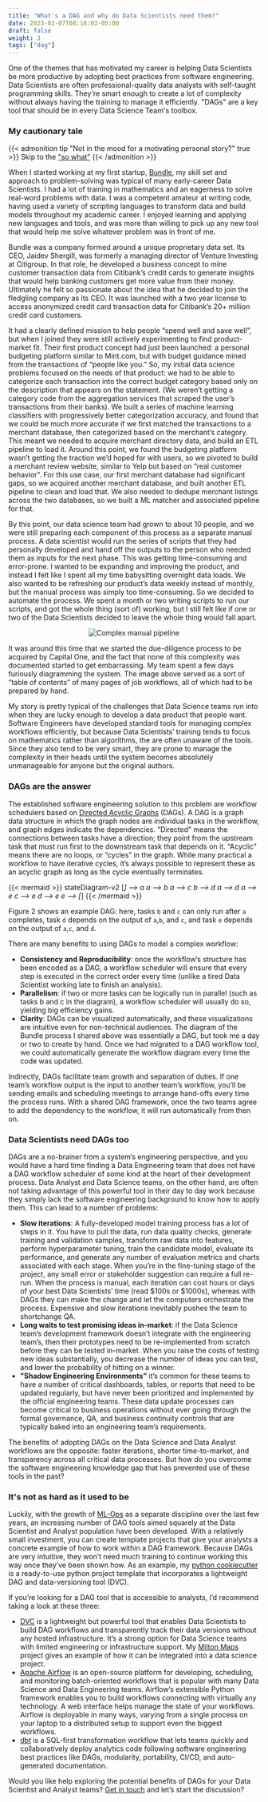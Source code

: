 ```yaml
---
title: "What's a DAG and why do Data Scientists need them?"
date: 2023-02-07T08:18:03-05:00
draft: false
weight: 3
tags: ["dag"]
---
```


One of the themes that has motivated my career is helping Data Scientists be more productive by adopting best practices
from software engineering.  Data Scientists are often professional-quality data analysts with self-taught programming
skills.  They're smart enough to create a lot of complexity without always having the training to manage it efficiently. "DAGs"
are a key tool that should be in every Data Science Team's toolbox.

### My cautionary tale

{{< admonition tip "Not in the mood for a motivating personal story?" true >}}
Skip to the ["so what"](#dag-answer)
{{< /admonition >}}

When I started working at my first startup, [Bundle](https://techcrunch.com/2012/11/30/capital-one-acquires-bundle-a-data-driven-local-business-directory/), my skill set and approach to problem-solving was typical of
many early-career Data Scientists.  I had a lot of training in mathematics and an eagerness to solve real-word
problems with data. I was a competent amateur at writing code, having used a variety of scripting languages to
transform data and build models throughout my academic career.  I enjoyed learning and applying new languages
and tools, and was more than willing to pick up any new tool that would help me solve whatever problem was in
front of me.

Bundle was a company formed around a unique proprietary data set. Its CEO, Jaidev Shergill, was formerly a
managing director of Venture Investing at Citigroup. In that role, he developed a business concept to mine
customer transaction data from Citibank’s credit cards to generate insights that would help banking customers get
more value from their money.  Ultimately he felt so passionate about the idea that he decided to join the fledgling
company as its CEO.   It was launched with a two year license to access anonymized credit card transaction data
for Citibank’s 20+ million  credit card customers.

It had a clearly defined mission to help people “spend well and save well”, but when I joined they were still
actively experimenting to find product-market fit.  Their first product concept had just been launched: a personal
budgeting platform similar to Mint.com, but with budget guidance mined from the transactions of “people like you.”
So, my initial data science problems focused on the needs of that product: we had to be able to categorize each
transaction into the correct budget category based only on the description that appears on the statement. (We
weren’t getting a category code from the aggregation services that scraped the user’s transactions from
their banks).  We built a series of machine learning classifiers with progressively better categorization
accuracy, and found that we could be much more accurate if we first matched the transactions to a merchant
database, then categorized based on the merchant’s category.  This meant we needed to acquire merchant directory
data, and build an ETL pipeline to load it.  Around this point, we found the budgeting platform wasn’t getting
the traction we’d hoped for with users, so we pivoted to build a merchant review website, similar to Yelp but
based on “real customer behavior”.  For this use case, our first merchant database had significant gaps, so we
acquired another merchant database, and built another ETL pipeline to clean and load that.  We also needed to
dedupe merchant listings across the two databases, so we built a ML matcher and associated pipeline for that.

By this point, our data science team had grown to about 10 people, and we were still preparing each component
of this process as a separate manual process.  A data scientist would run the series of scripts that they had
personally developed and hand off the outputs to the person who needed them as inputs for the next phase.  This
was getting time-consuming and error-prone.  I wanted to be expanding and improving the product, and instead I
felt like I spent all my time babysitting overnight data loads.  We also wanted to be refreshing our product’s
data weekly instead of monthly, but the manual process was simply too time-consuming.  So we decided to automate
the process.  We spent a month or two writing scripts to run our scripts, and got the whole thing (sort of)
working, but I still felt like if one or two of the Data Scientists decided to leave the whole thing would fall
apart.

<center><img src="/images/Bundle Pipeline overview.png" alt="Complex manual pipeline"></center>

It was around this time that we started the due-diligence process to be acquired by Capital One, and the fact
that none of this complexity was documented started to get embarrassing.  My team spent a few days furiously
diagramming the system.  The image above served as a sort of “table of contents” of many pages of job
workflows, all of which had to be prepared by hand.

My story is pretty typical of the challenges that Data Science teams run into when they are lucky enough
to develop a data product that people want.  Software Engineers have developed standard tools for managing
complex workflows efficiently, but because Data Scientists’ training tends to focus on mathematics rather than
algorithms, the are often unaware of the tools.  Since they also tend to be very smart, they are prone to manage
the complexity in their heads until the system becomes absolutely unmanageable for anyone but the original authors.

### <a name="dag-answer"></a> DAGs are the answer

The established software engineering solution to this problem are workflow schedulers based on [Directed
Acyclic Graphs](https://en.wikipedia.org/wiki/Directed_acyclic_graph) (DAGs). A DAG is a graph data structure in which the graph nodes are individual tasks in the
workflow, and graph edges indicate the dependencies. “Directed” means the connections between tasks have a
direction; they point from the upstream task that must run first to the downstream task that depends on it.
“Acyclic” means there are no loops, or “cycles” in the graph.  While many practical a workflow to have
iterative cycles, it’s always possible to represent these as an acyclic graph as long as the cycle eventually
terminates.

{{< mermaid >}}
stateDiagram-v2
[*] --> a
a --> b
a --> c
b --> d
a --> d
a --> e
c --> e
d --> e
e --> [*]
{{< /mermaid >}}

Figure 2 shows an example DAG: here, tasks `b` and `c` can only run after `a` completes, task `d` depends on
the output of `a`,`b`, and `c`, and task `e` depends on the output of `a`,`c`, and `d`.

There are many benefits to using DAGs to model a complex workflow:

* **Consistency and Reproducibility**: once the workflow’s structure has been encoded as a DAG, a workflow
  scheduler will ensure that every step is executed in the correct order every time (unlike a tired Data Scientist
  working late to finish an analysis).
* **Parallelism**: if two or more tasks can be logically run in parallel (such as tasks b and c in the diagram),
  a workflow scheduler will usually do so, yielding big efficiency gains.
* **Clarity**: DAGs can be visualized automatically, and these visualizations are intuitive even for
  non-technical audiences.  The diagram of the Bundle process I shared above was essentially a DAG, but took me a
  day or two to create by hand.  Once we had migrated to a DAG workflow tool, we could automatically generate the
  workflow diagram every time the code was updated.

Indirectly, DAGs facilitate team growth and separation of duties.  If one team’s workflow output is the input to
another team’s workflow, you’ll be sending emails and scheduling meetings to arrange hand-offs every time the
process runs.  With a shared DAG framework, once the two teams agree to add the dependency to the workflow, it will
run automatically from then on.

### Data Scientists need DAGs too

DAGs are a no-brainer from a system’s engineering perspective, and you would have a hard time finding a Data
Engineering team that does not have a DAG workflow scheduler of some kind at the heart of their development
process.  Data Analyst and Data Science teams, on the other hand, are often not taking advantage of this powerful
tool in their day to day work because they simply lack the software engineering background to know how to apply
them.  This can lead to a number of problems:

* **Slow iterations**: A fully-developed model training process has a lot of steps in it.  You have to pull the data, run data quality checks, generate training and validation samples, transform raw data into features, perform hyperparameter tuning, train the candidate model, evaluate its performance, and generate any number of evaluation metrics and charts associated with each stage.  When you’re in the fine-tuning stage of the project, any small error or stakeholder suggestion can require a full re-run.  When the process is manual, each iteration can cost hours or days of your best Data Scientists’ time (read $100s or $1000s), whereas with DAGs they can make the change and let the computers orchestrate the process.  Expensive and slow iterations inevitably pushes the team to shortchange QA.
* **Long waits to test promising ideas in-market**: if the Data Science team’s development framework doesn’t integrate with the engineering team’s, then their prototypes need to be re-implemented from scratch before they can be tested in-market.  When you raise the costs of testing new ideas substantially, you decrease the number of ideas you can test, and lower the probability of hitting on a winner.
* **"Shadow Engineering Environments”** it’s common for these teams to have a number of critical dashboards, tables, or reports that need to be updated regularly, but have never been prioritized and implemented by the official engineering teams.  These data update processes can become critical to business operations without ever going through the formal governance, QA, and business continuity controls that are typically baked into an engineering team’s requirements.

The benefits of adopting DAGs on the Data Science and Data Analyst workflows are the opposite: faster iterations,
shorter time-to-market, and transparency across all critical data processes.  But how do you overcome the software
engineering knowledge gap that has prevented use of these tools in the past?

### It's not as hard as it used to be

Luckily, with the growth of [ML-Ops](https://en.wikipedia.org/wiki/MLOps) as a separate discipline over the last few years, an increasing number of
DAG tools aimed squarely at the Data Scientist and Analyst population have been developed.  With a relatively
small investment, you can create template projects that give your analysts a concrete example of how to work
within a DAG framework.  Because DAGs are very intuitive, they won’t need much training to continue working this
way once they’ve been shown how.  As an example, my [python cookiecutter](https://github.com/ahasha/cookiecutter-pypackage) is a ready-to-use python project template
that incorporates a lightweight DAG and data-versioning tool (DVC).

If you’re looking for a DAG tool that is accessible to analysts, I’d recommend taking a look at these three:

* [DVC](https://dvc.org/doc) is a lightweight but powerful tool that enables Data Scientists to build DAG workflows and transparently track their data versions without any hosted infrastructure.  It’s a strong option for Data Science teams with limited engineering or infrastructure support.  My [Milton Maps](https://miltonmaps.hashadatascience.com/) project gives an example of how it can be integrated into a data science project.
* [Apache Airflow](https://airflow.apache.org/docs/apache-airflow/stable/) is an open-source platform for developing, scheduling, and monitoring batch-oriented workflows that is popular with many Data Science and Data Engineering teams. Airflow’s extensible Python framework enables you to build workflows connecting with virtually any technology. A web interface helps manage the state of your workflows. Airflow is deployable in many ways, varying from a single process on your laptop to a distributed setup to support even the biggest workflows.
* [dbt](https://www.getdbt.com/blog/on-dags-hierarchies-and-ides/) is a SQL-first transformation workflow that lets teams quickly and collaboratively deploy analytics code following software engineering best practices like DAGs, modularity, portability, CI/CD, and auto-generated documentation.

Would you like help exploring the potential benefits of DAGs for your Data Scientist and Analyst teams?  [Get in touch](/contact/) and let’s start the discussion?
